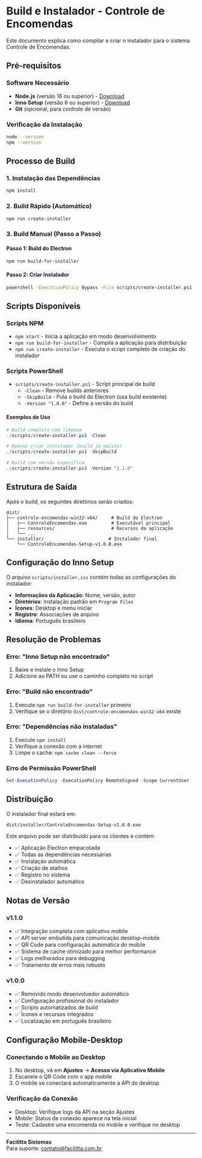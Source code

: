 # Build e Instalador - Controle de Encomendas

Este documento explica como compilar e criar o instalador para o sistema Controle de Encomendas.

## Pré-requisitos

### Software Necessário
- **Node.js** (versão 16 ou superior) - [Download](https://nodejs.org/)
- **Inno Setup** (versão 6 ou superior) - [Download](https://jrsoftware.org/isdl.php)
- **Git** (opcional, para controle de versão)

### Verificação da Instalação
```bash
node --version
npm --version
```

## Processo de Build

### 1. Instalação das Dependências
```bash
npm install
```

### 2. Build Rápido (Automático)
```bash
npm run create-installer
```

### 3. Build Manual (Passo a Passo)

#### Passo 1: Build do Electron
```bash
npm run build-for-installer
```

#### Passo 2: Criar Instalador
```bash
powershell -ExecutionPolicy Bypass -File scripts/create-installer.ps1
```

## Scripts Disponíveis

### Scripts NPM
- `npm start` - Inicia a aplicação em modo desenvolvimento
- `npm run build-for-installer` - Compila a aplicação para distribuição
- `npm run create-installer` - Executa o script completo de criação do instalador

### Scripts PowerShell
- `scripts/create-installer.ps1` - Script principal de build
  - `-Clean` - Remove builds anteriores
  - `-SkipBuild` - Pula o build do Electron (usa build existente)
  - `-Version "1.0.0"` - Define a versão do build

#### Exemplos de Uso
```powershell
# Build completo com limpeza
./scripts/create-installer.ps1 -Clean

# Apenas criar instalador (build já existe)
./scripts/create-installer.ps1 -SkipBuild

# Build com versão específica
./scripts/create-installer.ps1 -Version "1.1.0"
```

## Estrutura de Saída

Após o build, os seguintes diretórios serão criados:

```
dist/
├── controle-encomendas-win32-x64/     # Build do Electron
│   ├── ControleEncomendas.exe         # Executável principal
│   ├── resources/                     # Recursos da aplicação
│   └── ...
└── installer/                        # Instalador final
    └── ControleEncomendas-Setup-v1.0.0.exe
```

## Configuração do Inno Setup

O arquivo `scripts/installer.iss` contém todas as configurações do instalador:

- **Informações da Aplicação**: Nome, versão, autor
- **Diretórios**: Instalação padrão em `Program Files`
- **Ícones**: Desktop e menu iniciar
- **Registro**: Associações de arquivo
- **Idioma**: Português brasileiro

## Resolução de Problemas

### Erro: "Inno Setup não encontrado"
1. Baixe e instale o Inno Setup
2. Adicione ao PATH ou use o caminho completo no script

### Erro: "Build não encontrado"
1. Execute `npm run build-for-installer` primeiro
2. Verifique se o diretório `dist/controle-encomendas-win32-x64` existe

### Erro: "Dependências não instaladas"
1. Execute `npm install`
2. Verifique a conexão com a internet
3. Limpe o cache: `npm cache clean --force`

### Erro de Permissão PowerShell
```powershell
Set-ExecutionPolicy -ExecutionPolicy RemoteSigned -Scope CurrentUser
```

## Distribuição

O instalador final estará em:
```
dist/installer/ControleEncomendas-Setup-v1.0.0.exe
```

Este arquivo pode ser distribuído para os clientes e contém:
- ✅ Aplicação Electron empacotada
- ✅ Todas as dependências necessárias
- ✅ Instalação automática
- ✅ Criação de atalhos
- ✅ Registro no sistema
- ✅ Desinstalador automático

## Notas de Versão

### v1.1.0
- ✅ Integração completa com aplicativo mobile
- ✅ API server embutida para comunicação desktop-mobile
- ✅ QR Code para configuração automática do mobile
- ✅ Sistema de cache otimizado para melhor performance
- ✅ Logs melhorados para debugging
- ✅ Tratamento de erros mais robusto

### v1.0.0
- ✅ Removido modo desenvolvedor automático
- ✅ Configuração profissional do instalador
- ✅ Scripts automatizados de build
- ✅ Ícones e recursos integrados
- ✅ Localização em português brasileiro

## Configuração Mobile-Desktop

### Conectando o Mobile ao Desktop
1. No desktop, vá em **Ajustes** → **Acesso via Aplicativo Mobile**
2. Escaneie o QR Code com o app mobile
3. O mobile se conectará automaticamente à API do desktop

### Verificação da Conexão
- Desktop: Verifique logs da API na seção Ajustes
- Mobile: Status de conexão aparece na tela inicial
- Teste: Cadastre uma encomenda no mobile e verifique no desktop

---

**Facilitta Sistemas**  
Para suporte: contato@facilitta.com.br
